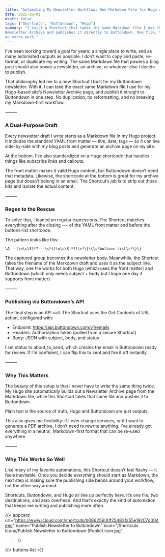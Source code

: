 ```yaml
---
title: "Automating My Newsletter Workflow: One Markdown File for Hugo and Buttondown"
date: 2025-10-01
draft: false
tags: ["Shortcuts", "Buttondown", "Hugo"]
summary: "I built a Shortcut that takes the same Markdown file I use for my Hugo site’s 
Newsletter Archive and publishes it directly to Buttondown. One file, two destinations, 
no extra work."
---
```


I’ve been working toward a goal for years: a single place to write, and as many automated 
outputs as possible. I don’t want to copy and paste, re-format, or duplicate my writing. The 
same Markdown file that powers a blog post should also power a newsletter, an archive, or 
whatever else I decide to publish.

That philosophy led me to a new Shortcut I built for my Buttondown newsletter. With it, I 
can take the exact same Markdown file I use for my Hugo-based site’s Newsletter Archive page, 
and publish it straight to Buttondown in one step. No duplication, no reformatting, and no 
breaking my Markdown-first workflow.

⸻

### A Dual-Purpose Draft

Every newsletter draft I write starts as a Markdown file in my Hugo project. It includes 
the standard YAML front matter — title, date, tags — so it can live side-by-side with my 
blog posts and generate an archive page on my site.

At the bottom, I’ve also standardized on a Hugo shortcode that handles things like subscribe 
links and callouts.

The front matter makes it valid Hugo content, but Buttondown doesn’t need that metadata. Likewise, 
the shortcode at the bottom is great for my archive page but doesn’t belong in an email. The 
Shortcut’s job is to strip out those bits and isolate the actual content.

⸻

### Regex to the Rescue

To solve that, I leaned on regular expressions. The Shortcut matches everything after the 
closing --- of the YAML front matter and before the buttons-list shortcode.

The pattern looks like this:

    \A---[\n\s\S]*?---\s*([\n\s\S]*?)\s*\{\{\s*buttons-list\s*\}\}

The captured group becomes the newsletter body. Meanwhile, the Shortcut takes the filename 
of the Markdown draft and uses it as the subject line. That way, one file works for both Hugo 
(which uses the front matter) and Buttondown (which only needs subject + body but I hope one 
day it supports front matter).

⸻

### Publishing via Buttondown’s API

The final step is an API call. The Shortcut uses the Get Contents of URL action, configured with:

- Endpoint: https://api.buttondown.com/v1/emails
- Headers: Authorization token (pulled from a secure Shortcut)
- Body: JSON with subject, body, and status

I set status to about_to_send, which creates the email in Buttondown ready for review. If 
I’m confident, I can flip this to sent and fire it off instantly.

⸻

### Why This Matters

The beauty of this setup is that I never have to write the same thing twice. My Hugo site 
automatically builds out a Newsletter Archive page from the Markdown file, while this 
Shortcut takes that same file and pushes it to Buttondown.

Plain text is the source of truth, Hugo and Buttondown are just outputs.

This also gives me flexibility: if I ever change services, or if I want to generate a PDF 
archive, I don’t need to rewrite anything. I’ve already got everything in a neutral, 
Markdown-first format that can be re-used anywhere.

⸻

### Why This Works So Well

Like many of my favorite automations, this Shortcut doesn’t feel flashy — it feels inevitable. Once 
you decide everything should start as Markdown, the next step is making sure the publishing 
side bends around your workflow, not the other way around.

Shortcuts, Buttondown, and Hugo all line up perfectly here. It’s one file, two destinations, 
and zero overhead. And that’s exactly the kind of automation that keeps me writing and publishing 
more often.

{{< appcard 
    url="https://www.icloud.com/shortcuts/b08625600f25483fa55e19207d004eec" 
    name="Publish Newsletter to Buttondown" 
    icon="/Shortcuts Icons/Publish Newsletter to Buttondown (Public) Icon.jpg" 
>}}

{{< buttons-list >}}